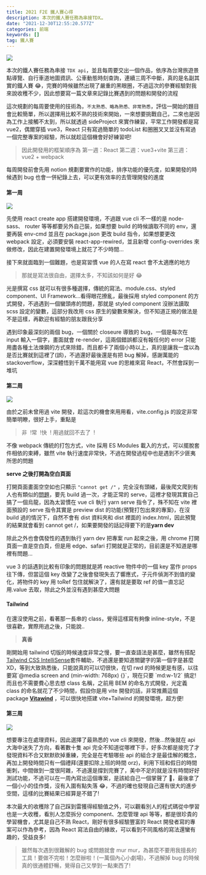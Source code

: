 ```yaml
---
title: 2021 F2E 鐵人賽心得
description: 本次的鐵人賽任務為串接TDX…
date: "2021-12-30T12:55:20.577Z"
categories: 前端
keywords: []
tag: 鐵人賽
---
```


![](/Users/changchiao-ting/Downloads/medium-export-a4319c3c16b5d1505e174370b030abe565c69e862ddf96dfc3cff7e2b9881a37/posts/f2e/md_1697211091430/img/1__ywkfCbsGbCS3XQEcnrNR8Q.jpeg)

本次的鐵人賽任務為串接 `TDX api`，並且每周要交出一個作品，依序為台灣旅遊景點導覽、自行車道地圖資訊、公車動態時刻查詢，連續三周不中斷，真的是名副其實的鐵人賽 😂，完賽的時候雖然出現了嚴重的黑眼圈，不過這次的參賽經驗對我來說收穫不少，因此想要寫一篇文章來記錄比賽遇到的問題和開發的流程

這次規劃的每周要使用的技術為，`不太熟悉、略為熟悉、非常熟悉`，評估一開始的題目會比較簡單，所以選擇用比較不熟的技術來開始，一來想要挑戰自己，二來也是因為工作上接觸不太到，所以就透過 sideProject 來實作練習，平常工作開發都是寫 vue2，偶爾穿插 vue3，React 只有寫過簡單的 todoList 和圈圈叉叉並沒有寫過一個完整專案的經驗，所以就趁這個機會好好練習吧!

> 因此開發用的框架順序為
> 第一週：React
> 第二週：vue3+vite
> 第三週：vue2 + webpack

每周開發前會先用 notion 規劃要實作的功能，排序功能的優先度，如果開發的時候遇到 bug 也會一併紀錄上去，可以更有效率的去管理開發的進度

#### 第一周

![](/Users/changchiao-ting/Downloads/medium-export-a4319c3c16b5d1505e174370b030abe565c69e862ddf96dfc3cff7e2b9881a37/posts/f2e/md_1697211091430/img/1__rNqUxF9zKYO22gUBeNiTGg.png)

先使用 react create app 搭建開發環境，不過跟 vue cli 不一樣的是 node-sass、 router 等等都要另外自己裝，如果想要 build 的時候讀取不同的 env，還要再裝 env-cmd 並且在 package.json 更改 build 指令，如果想要更改 webpack 設定，必須要安裝 react-app-rewired，並且新增 config-overrides 來做修改，因此在建置開發環境上就花了不少時間…

接下來就面臨到一個難題，也是寫習慣 vue 的人在寫 react 會不太適應的地方

> 那就是寫法很自由，選擇太多，不知該如何是好 😂

光是撰寫 css 就可以有很多種選擇，傳統的寫法、module.css、styled component、UI Framework…看得眼花撩亂，最後採用 styled component 的方式開發，不過遇到一個蠻頭疼的問題，那就是 styled component 沒辦法讀取 scss 設定的變數，這部分我改用 css 原生的變數來解決，但不知道正規的做法是不是這樣，再歡迎有經驗的朋友跟我分享

遇到印象最深刻的兩個 bug，一個關於 closeure 導致的 bug，一個是每次在 input 輸入一個字，畫面就會 re-render，這兩個錯誤都沒有報任何的 error 只能用盡各種土法煉鋼的方式來除錯，而且都卡了兩個小時以上，真的是讓我一度以為是否比賽就到這裡了(誤)，不過還好最後還是有把 bug 解掉，感謝萬能的 stackoverflow，深深體悟到千萬不能用寫 vue 的思維來寫 React，不然會踩到一堆坑

#### 第二周

![](/Users/changchiao-ting/Downloads/medium-export-a4319c3c16b5d1505e174370b030abe565c69e862ddf96dfc3cff7e2b9881a37/posts/f2e/md_1697211091430/img/1__e2bt14vW__OcpT2__0eBgb4A.png)

由於之前未曾用過 vite 開發，趁這次的機會來用用看，vite.config.js 的設定非常簡單明瞭，很好上手，重點是

> 非  !常  !快  ! 用過就回不去了  !

不像 webpack 傳統的打包方式，vite 採用 ES Modules 載入的方式，可以擺脫套件相依的束縛，雖然 vite 執行速度非常快，不過在開發過程中也是遇到不少匪夷所思的問題

**serve 之後打開為空白頁面**

打開頁面畫面空空如也只顯示 `"cannot get /"` ，完全沒有頭緒，最後爬文爬到有人也有類似的[問題](https://github.com/vitejs/vite/discussions/4572)，要先 build 過一次，才能正常的 serve，這裡才發現其實自己搞了一個烏龍，因為太習慣在 vue cli 執行 yarn serve 指令了，殊不知在 vite 裡面預設的 serve 指令其實是 preview dist 的功能(預覽打包出來的專案)，在沒 build 過的情況下，自然不會有 dist 資料夾和 dist 裡面的 index.html，因此預覽的結果就會看到 cannot get /，如果要開發的話記得要下的是**yarn dev**

除此之外也會偶發性的遇到執行 yarn dev 把專案 run 起來之後，用 chrome 打開頁面一直是空白頁，但是用 edge、safari 打開就是正常的，目前還是不知道是哪裡有問題…

vue 3 的話遇到比較有印象的問題就是將 reactive 物件中的一個 key 當作 props 往下傳，但當這個 key 改變了之後會發現失去了響應式，子元件偵測不到值的變化，將物件的 key 用 toRef 包住就解決了，還有就是要取 ref 的值一直忘記用.value 去取，除此之外並沒有遇到甚麼大問題

#### Tailwind

在還沒使用之前，看著那一長串的 class，覺得這樣寫有夠像 inline-style，不是很喜歡，實際用過之後，只能說..

> **真香**

剛開始用 tailwind 切版的時候速度非常之慢，要一直查語法是甚麼，雖然有搭配[Tailwind CSS IntelliSense](https://marketplace.visualstudio.com/items?itemName=bradlc.vscode-tailwindcss)套件輔助，不過還是要知道關鍵字的第一個字是甚麼 XD，等到大致熟悉後，只能說真的可以切很快，在切 rwd 的時候更是有感，以往要寫\`@media screen and (min-width: 768px) {}\`，現在只要 \`md:w-1/2\` 搞定!而且也不需要費心思去想 class 名稱，之前用 BEM 的命名方式開發，光定義 class 的命名就花了不少時間，假設你是用 vite 開發的話，非常推薦這個 package [**Vitawind**](https://github.com/huibizhang/vitawind) ，可以很快地搭建 vite+Tailwind 的開發環境，超方便!

#### 第三周

![](/Users/changchiao-ting/Downloads/medium-export-a4319c3c16b5d1505e174370b030abe565c69e862ddf96dfc3cff7e2b9881a37/posts/f2e/md_1697211091430/img/1__nZARDvM48D9YRlocZdrYng.png)

想要專注在處理資料，因此選擇了最熟悉的 vue cli 來開發，然後…然後就在 api 大海中迷失了方向，看著數十隻 api 完全不知道從哪裡下手，好多次都是接完了才發現資料不合又默默砍掉重練，完全是在考驗哪些 api 的組合才是最佳解的概念，再加上開發時間只有一個禮拜(還要扣除上班的時間 orz)，利用下班和假日的時間衝刺，中間做到一度很阿雜，不過還是撐到完賽了，美中不足的就是沒有時間好好測試功能，不過可以在一周內寫出這個專案，是該給自己一個掌聲了 👏，最後拿了一個小小的佳作獎，沒有入圍有點失落 😂，不過的確也發現自己還有很大的進步空間，這樣的比賽結果已經算是不錯了!

本次最大的收穫除了自己踩到雷獲得經驗值之外，可以觀看別人的程式碼從中學習也是一大收穫，看別人怎麼拆分 component、怎麼管理 api 等等，都是很珍貴的學習機會，尤其是自己不熟 React，剛好有很多經驗豐富的 React 開發者寫的專案可以作為參考，因為 React 寫法自由的緣故，可以看到不同風格的寫法還蠻有趣的，受益良多!

> 雖然每次遇到很難解的 bug 或問題就會 mur mur，為甚麼不要用我擅長的工具！要做不完啦！怎麼辦啦！(一萬個內心小劇場)，不過解掉 bug 的時候真的很通體舒暢，覺得自己又學到一點東西了!
